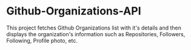 # Github-Organizations-API
This project fetches Github Organizations list with it's details and then displays the organization's information such as Repositories, Followers, Following, Profile photo, etc.
